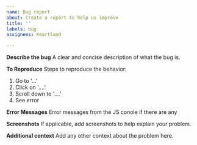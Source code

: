 ```yaml
---
name: Bug report
about: Create a report to help us improve
title: ''
labels: bug
assignees: Keartland

---
```


**Describe the bug**
A clear and concise description of what the bug is.

**To Reproduce**
Steps to reproduce the behavior:
1. Go to '...'
2. Click on '....'
3. Scroll down to '....'
4. See error

**Error Messages**
Error messages from the JS conole if there are any

**Screenshots**
If applicable, add screenshots to help explain your problem.

**Additional context**
Add any other context about the problem here.
